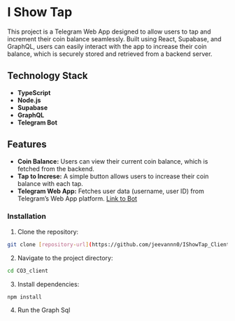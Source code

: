 # I Show Tap

This project is a Telegram Web App designed to allow users to tap and increment their coin balance seamlessly. Built using React, Supabase, and GraphQL, users can easily interact with the app to increase their coin balance, which is securely stored and retrieved from a backend server.

## Technology Stack

- **TypeScript**
- **Node.js**
- **Supabase**
- **GraphQL**
- **Telegram Bot**


## Features

- **Coin Balance:** Users can view their current coin balance, which is fetched from the backend.
- **Tap to Increse:** A simple button allows users to increase their coin balance with each tap.
- **Telegram Web App:** Fetches user data (username, user ID) from Telegram’s Web App platform. [Link to Bot](https://t.me/IShowTap_Bot)


### Installation

1. Clone the repository:

```bash
git clone [repository-url](https://github.com/jeevannn0/IShowTap_Client.git)
```

2. Navigate to the project directory:

```bash
cd CO3_client
```

3. Install dependencies:

```bash
npm install
```

4. Run the Graph Sql 




